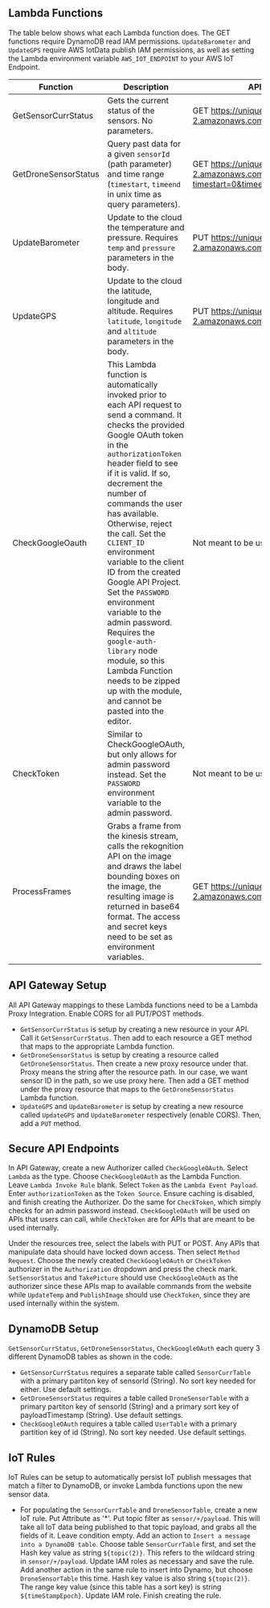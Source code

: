 ## Lambda Functions
The table below shows what each Lambda function does. The GET functions require DynamoDB read IAM permissions. `UpdateBarometer` and `UpdateGPS` require AWS IotData publish IAM permissions, as well as setting the Lambda environment variable `AWS_IOT_ENDPOINT` to your AWS IoT Endpoint.

| Function  | Description | API Gateway Example Usage |
| ------------- | ------------- | ------------- |
| GetSensorCurrStatus  | Gets the current status of the sensors. No parameters.| GET https://uniqueid.execute-api.us-west-2.amazonaws.com/dev/GetSensorCurrStatus|
| GetDroneSensorStatus  | Query past data for a given `sensorId` (path parameter) and time range (`timestart`, `timeend` in unix time as query parameters). | GET https://unique.execute-api.us-west-2.amazonaws.com/dev/GetDroneSensorStatus/barometer?timestart=0&timeend=1512024820868 |
| UpdateBarometer | Update to the cloud the temperature and pressure. Requires `temp` and `pressure` parameters in the body. | PUT https://uniqueid.execute-api.us-west-2.amazonaws.com/dev/UpdateBarometer |
| UpdateGPS | Update to the cloud the latitude, longitude and altitude. Requires `latitude`, `longitude` and `altitude` parameters in the body. | PUT https://uniqueid.execute-api.us-west-2.amazonaws.com/dev/UpdateGPS |
| CheckGoogleOauth | This Lambda function is automatically invoked prior to each API request to send a command. It checks the provided Google OAuth token in the `authorizationToken` header field to see if it is valid. If so, decrement the number of commands the user has available. Otherwise, reject the call. Set the `CLIENT_ID` environment variable to the client ID from the created Google API Project. Set the `PASSWORD` environment variable to the admin password. Requires the `google-auth-library` node module, so this Lambda Function needs to be zipped up with the module, and cannot be pasted into the editor. | Not meant to be used as an API Gateway endpoint. |
| CheckToken | Similar to CheckGoogleOAuth, but only allows for admin password instead. Set the `PASSWORD` environment variable to the admin password. | Not meant to be used as an API Gateway endpoint. |
| ProcessFrames | Grabs a frame from the kinesis stream, calls the rekognition API on the image and draws the label bounding boxes on the image, the resulting image is returned in base64 format. The access and secret keys need to be set as environment variables.| GET https://uniqueid.execute-api.us-west-2.amazonaws.com/dev/GetProcessedFrames |

## API Gateway Setup
All API Gateway mappings to these Lambda functions need to be a Lambda Proxy Integration. Enable CORS for all PUT/POST methods.
* `GetSensorCurrStatus` is setup by creating a new resource in your API. Call it `GetSensorCurrStatus`. Then add to each resource a GET method that maps to the appropriate Lambda function. 
* `GetDroneSensorStatus` is setup by creating a resource called `GetDroneSensorStatus`. Then create a new proxy resource under that. Proxy means the string after the resource path. In our case, we want sensor ID in the path, so we use proxy here. Then add a GET method under the proxy resource that maps to the `GetDroneSensorStatus` Lambda function.
* `UpdateGPS` and `UpdateBarometer` is setup by creating a new resource called `UpdateGPS` and `UpdateBarometer` respectively (enable CORS). Then, add a `PUT` method.

## Secure API Endpoints
In API Gateway, create a new Authorizer called `CheckGoogleOAuth`. Select `Lambda` as the type. Choose `CheckGoogleOAuth` as the Lambda Function. Leave `Lambda Invoke Rule` blank. Select `Token` as the `Lambda Event Payload`. Enter `authorizationToken` as the `Token Source`. Ensure caching is disabled, and finish creating the Authorizer. Do the same for `CheckToken`, which simply checks for an admin password instead. `CheckGoogleOAuth` will be used on APIs that users can call, while `CheckToken` are for APIs that are meant to be used internally. 

Under the resources tree, select the labels with PUT or POST. Any APIs that manipulate data should have locked down access. Then select `Method Request`. Choose the newly created `CheckGoogleOAuth` or `CheckToken` authorizer in the `Authorization` dropdown and press the check mark. `SetSensorStatus` and `TakePicture` should use `CheckGoogleOAuth` as the authorizer since these APIs map to available commands from the website while `UpdateTemp` and `PublishImage` should use `CheckToken`, since they are used internally within the system.

## DynamoDB Setup
`GetSensorCurrStatus`, `GetDroneSensorStatus`, `CheckGoogleOAuth` each query 3 different DynamoDB tables as shown in the code. 
* `GetSensorCurrStatus` requires a separate table called `SensorCurrTable` with a primary partiton key of sensorId (String). No sort key needed for either. Use default settings.
* `GetDroneSensorStatus` requires a table called `DroneSensorTable` with a primary partiton key of sensorId (String) and a primary sort key of payloadTimestamp (String). Use default settings.
* `CheckGoogleOAuth` requires a table called `UserTable` with a primary partition key of id (String). No sort key needed. Use default settings.

## IoT Rules
IoT Rules can be setup to automatically persist IoT publish messages that match a filter to DynamoDB, or invoke Lambda functions upon the new sensor data. 
* For populating the `SensorCurrTable` and `DroneSensorTable`, create a new IoT rule. Put Attribute as '*'. Put topic filter as `sensor/+/payload`. This will take all IoT data being published to that topic payload, and grabs all the fields of it. Leave condition empty. Add an action to  `Insert a message into a DynamoDB table`. Choose table `SensorCurrTable` first, and set the Hash key value as string `${topic(2)}`. This refers to the wildcard string in `sensor/+/payload`. Update IAM roles as necessary and save the rule. Add another action in the same rule to insert into Dynamo, but choose `DroneSensorTable` this time. Hash key value is also string `${topic(2)}`. The range key value (since this table has a sort key) is string `${timeStampEpoch}`. Update IAM role. Finish creating the rule.
